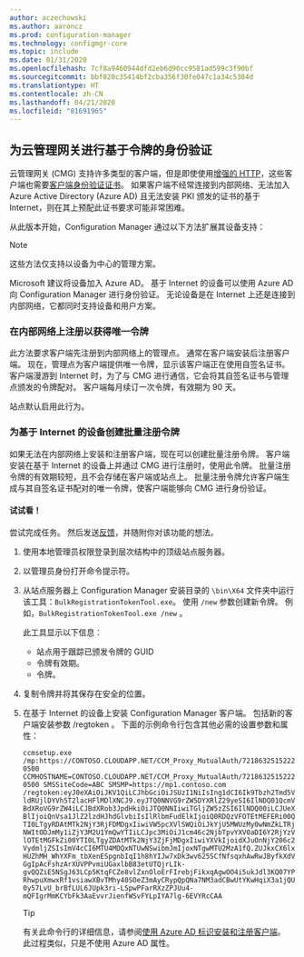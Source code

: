 ```yaml
---
author: aczechowski
ms.author: aaroncz
ms.prod: configuration-manager
ms.technology: configmgr-core
ms.topic: include
ms.date: 01/31/2020
ms.openlocfilehash: 7cf8a9460944dfd2eb6d90cc9581ad599c3f90bf
ms.sourcegitcommit: bbf820c35414bf2cba356f30fe047c1a34c5384d
ms.translationtype: HT
ms.contentlocale: zh-CN
ms.lasthandoff: 04/21/2020
ms.locfileid: "81691965"
---
```

## <a name="token-based-authentication-for-cloud-management-gateway"></a><a name="bkmk_cmg"></a> 为云管理网关进行基于令牌的身份验证

<!--5686290-->

云管理网关 (CMG) 支持许多类型的客户端，但是即使使用[增强的 HTTP](../../../../plan-design/hierarchy/enhanced-http.md)，这些客户端也需要[客户端身份验证证书](../../../../clients/manage/cmg/certificates-for-cloud-management-gateway.md#for-internet-based-clients-communicating-with-the-cloud-management-gateway)。 如果客户端不经常连接到内部网络、无法加入 Azure Active Directory (Azure AD) 且无法安装 PKI 颁发的证书的基于 Internet，则在其上预配此证书要求可能非常困难。

从此版本开始，Configuration Manager 通过以下方法扩展其设备支持：

> [!NOTE]
> 这些方法仅支持以设备为中心的管理方案。
>
> Microsoft 建议将设备加入 Azure AD。 基于 Internet 的设备可以使用 Azure AD 向 Configuration Manager 进行身份验证。 无论设备是在 Internet 上还是连接到内部网络，它都同时支持设备和用户方案。

### <a name="register-on-the-internal-network-for-a-unique-token"></a>在内部网络上注册以获得唯一令牌

此方法要求客户端先注册到内部网络上的管理点。 通常在客户端安装后注册客户端。 现在，管理点为客户端提供唯一令牌，显示该客户端正在使用自签名证书。 客户端漫游到 Internet 时，为了与 CMG 进行通信，它会将其自签名证书与管理点颁发的令牌配对。 客户端每月续订一次令牌，有效期为 90 天。

站点默认启用此行为。

### <a name="create-a-bulk-registration-token-for-internet-based-devices"></a>为基于 Internet 的设备创建批量注册令牌

如果无法在内部网络上安装和注册客户端，现在可以创建批量注册令牌。 客户端安装在基于 Internet 的设备上并通过 CMG 进行注册时，使用此令牌。 批量注册令牌的有效期较短，且不会存储在客户端或站点上。 批量注册令牌允许客户端生成与其自签名证书配对的唯一令牌，使客户端能够向 CMG 进行身份验证。

#### <a name="try-it-out"></a>试试看！

尝试完成任务。 然后发送[反馈](../../../../understand/find-help.md#product-feedback)，并随附你对该功能的想法。

1. 使用本地管理员权限登录到层次结构中的顶级站点服务器。

1. 以管理员身份打开命令提示符。

1. 从站点服务器上 Configuration Manager 安装目录的 `\bin\X64` 文件夹中运行该工具：`BulkRegistrationTokenTool.exe`。 使用 `/new` 参数创建新令牌。 例如，`BulkRegistrationTokenTool.exe /new` 。

    此工具显示以下信息：
  
    - 站点用于跟踪已颁发令牌的 GUID
    - 令牌有效期。
    - 令牌。

1. 复制令牌并将其保存在安全的位置。

1. 在基于 Internet 的设备上安装 Configuration Manager 客户端。 包括新的客户端安装参数 /regtoken  。 下面的示例命令行包含其他必需的设置参数和属性：

    `ccmsetup.exe /mp:https://CONTOSO.CLOUDAPP.NET/CCM_Proxy_MutualAuth/72186325152220500 CCMHOSTNAME=CONTOSO.CLOUDAPP.NET/CCM_Proxy_MutualAuth/72186325152220500 SMSSiteCode=ABC SMSMP=https://mp1.contoso.com /regtoken:eyJ0eXAiOiJKV1QiLCJhbGciOiJSUzI1NiIsIng1dCI6Ik9Tbzh2Tmd5VldRUjlDYVh5T2lacHFlMDlXNCJ9.eyJTQ0NNVG9rZW5DYXRlZ29yeSI6IlNDQ01QcmVBdXRoVG9rZW4iLCJBdXRob3JpdHkiOiJTQ0NNIiwiTGljZW5zZSI6IlNDQ00iLCJUeXBlIjoiQnVsa1JlZ2lzdHJhdGlvbiIsIlRlbmFudElkIjoiQ0RDQzVFOTEtMEFERi00QTI0LTgyRDAtMTk2NjY3RjFDMDgxIiwiVW5pcXVlSWQiOiJkYjU5MWUzMy0wNmZkLTRjNWItODJmMy1iZjY3M2U1YmQwYTIiLCJpc3MiOiJ1cm46c2NjbTpvYXV0aDI6Y2RjYzVlOTEtMGFkZi00YTI0LTgyZDAtMTk2NjY3ZjFjMDgxIiwiYXVkIjoidXJuOnNjY206c2VydmljZSIsImV4cCI6MTU4MDQxNTUwNSwibmJmIjoxNTgwMTU2MzA1fQ.ZUJkxCX6lxHUZhMH_WhYXFm_tbXenESpgnbIqI1h8hYIJw7xDk3wv625SCfNfsqxhAwRwJByfkXdVGgIpAcFshzArXUVPPvmiUGaxlbB83etUTQjrLIk-gvQQZiE5NSgJ63LCp5KtqFCZe8vlZxnOloErFIrebjFikxqAgwOO4i5ukJdl3KQ07YPRhwpuXmwxRf1vsiawXBvTMhy40SOeZ3mAyCRypQpQNa7NM3adCBwUtYKwHqiX3a1jQU0y57LvU_brBfLUL6JUpk3ri-LSpwPFarRXzZPJUu4-mQFIgrMmKCYbFk3AaEvvrJienfWSvFYLpIYA7lg-6EVYRcCAA`

    > [!TIP]
    > 有关此命令行的详细信息，请参阅[使用 Azure AD 标识安装和注册客户端](../../../../clients/deploy/deploy-clients-cmg-azure.md#install-and-register-the-client-using-azure-ad-identity)。 此过程类似，只是不使用 Azure AD 属性。
